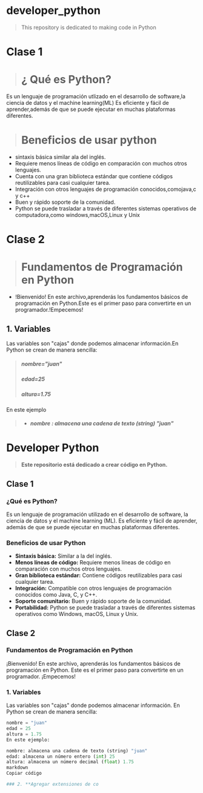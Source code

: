 # developer_python
>This repository is dedicated to making code in Python
# Clase 1
> # ¿ Qué es Python?
Es un lenguaje de  programación utlizado  en el desarrollo de software,la ciencia  de datos y el machine learning(ML)
Es eficiente y fácil de aprender,además de  que se puede ejecutar en muchas plataformas diferentes.
># Beneficios de usar python
* sintaxis básica similar ala del inglés.
* Requiere  menos líneas de código en comparación con muchos otros lenguajes.
* Cuenta con una gran biblioteca estándar que contiene códigos reutilizables para  casi  cualquier tarea.
* Integración con otros lenguajes de programación conocidos,comojava,c y c++
* Buen y rápido soporte de la comunidad.
* Python se puede trasladar a través de diferentes sistemas operativos de  computadora,como   windows,macOS,Linux y 
Unix
# Clase 2
> # Fundamentos de Programación en Python
* !Bienvenido! En este  archivo,aprenderás los fundamentos básicos de programación en Python.Este es el primer paso para convertirte en un programador.!Empecemos!
## 1. Variables
Las variables son "cajas" donde podemos almacenar información.En Python se crean de manera sencilla:
>##### nombre="juan"
>##### edad=25
>##### altura=1.75
En este ejemplo

>* ##### nombre :   almacena una cadena  de texto (string) "juan"




# Developer Python
> **Este repositorio está dedicado a crear código en Python.**

## Clase 1
### ¿Qué es Python?
Es un lenguaje de programación utilizado en el desarrollo de software, la ciencia de datos y el machine learning (ML).
Es eficiente y fácil de aprender, además de que se puede ejecutar en muchas plataformas diferentes.

### Beneficios de usar Python
- **Sintaxis básica:** Similar a la del inglés.
- **Menos líneas de código:** Requiere menos líneas de código en comparación con muchos otros lenguajes.
- **Gran biblioteca estándar:** Contiene códigos reutilizables para casi cualquier tarea.
- **Integración:** Compatible con otros lenguajes de programación conocidos como Java, C, y C++.
- **Soporte comunitario:** Buen y rápido soporte de la comunidad.
- **Portabilidad:** Python se puede trasladar a través de diferentes sistemas operativos como Windows, macOS, Linux y Unix.

## Clase 2
### Fundamentos de Programación en Python
¡Bienvenido! En este archivo, aprenderás los fundamentos básicos de programación en Python. Este es el primer paso para convertirte en un programador. ¡Empecemos!

### 1. Variables
Las variables son "cajas" donde podemos almacenar información. En Python se crean de manera sencilla:

```python
nombre = "juan"
edad = 25
altura = 1.75
En este ejemplo:

nombre: almacena una cadena de texto (string) "juan"
edad: almacena un número entero (int) 25
altura: almacena un número decimal (float) 1.75
markdown
Copiar código

### 2. **Agregar extensiones de co